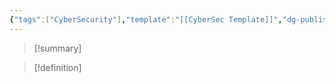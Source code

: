```yaml
---
{"tags":["CyberSecurity"],"template":"[[CyberSec Template]]","dg-publish":true,"permalink":"/000-templates/cyber-sec-template/","dgPassFrontmatter":true}
---
```


> [!summary] 
> 


> [!definition] 
> 

